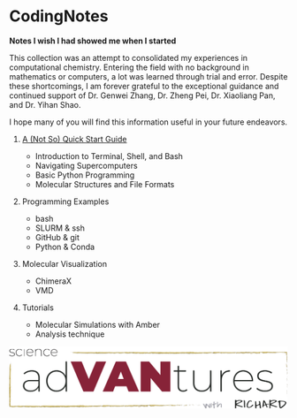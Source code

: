 # CodingNotes

**Notes I wish I had showed me when I started**

This collection was an attempt to consolidated my experiences in computational chemistry. Entering the field with no background in mathematics or computers, a lot was learned through trial and error. Despite these shortcomings, I am forever grateful to the exceptional guidance and continued support of Dr. Genwei Zhang, Dr. Zheng Pei, Dr. Xiaoliang Pan, and Dr. Yihan Shao.

I hope many of you will find this information useful in your future endeavors.

1. [A (Not So) Quick Start Guide](notebooks/00-quickstart/index)
    * Introduction to Terminal, Shell, and Bash
    * Navigating Supercomputers
    * Basic Python Programming 
    * Molecular Structures and File Formats

2. Programming Examples
    *  bash
    *  SLURM & ssh
    *  GitHub & git
    *  Python & Conda


3. Molecular Visualization
    * ChimeraX
    * VMD


4.  Tutorials
    * Molecular Simulations with Amber
    * Analysis technique

![](https://raw.githubusercontent.com/van-richard/CodingNotes/main/_static/images/van-wordmark.svg)
<!-- :::{figure} https://raw.githubusercontent.com/van-richard/CodingNotes/main/_static/images/van-wordmark.svg
---
width: 800px
height: 200px
align: center
---
::: -->
